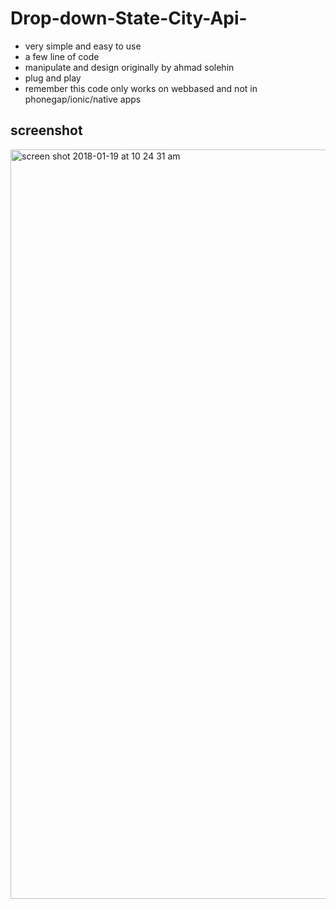 # Drop-down-State-City-Api-

- very simple and easy to use
- a few line of code
- manipulate and design originally by ahmad solehin
- plug and play
- remember this code only works on webbased and not in phonegap/ionic/native apps

## screenshot

<img width="1199" alt="screen shot 2018-01-19 at 10 24 31 am" src="https://user-images.githubusercontent.com/12325386/35131772-13134c08-fd03-11e7-90ff-5ea75cbd88db.png">
